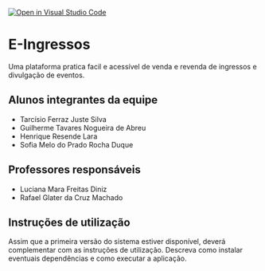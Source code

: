 [![Open in Visual Studio Code](https://classroom.github.com/assets/open-in-vscode-718a45dd9cf7e7f842a935f5ebbe5719a5e09af4491e668f4dbf3b35d5cca122.svg)](https://classroom.github.com/online_ide?assignment_repo_id=10878190&assignment_repo_type=AssignmentRepo)
# E-Ingressos
Uma plataforma pratica facil e acessível de venda e revenda de ingressos e divulgação de eventos.

## Alunos integrantes da equipe

* Tarcísio Ferraz Juste Silva
* Guilherme Tavares Nogueira de Abreu
* Henrique Resende Lara
* Sofia Melo do Prado Rocha Duque

## Professores responsáveis

* Luciana Mara Freitas Diniz
* Rafael Glater da Cruz Machado

## Instruções de utilização

Assim que a primeira versão do sistema estiver disponível, deverá complementar com as instruções de utilização. Descreva como instalar eventuais dependências e como executar a aplicação.
